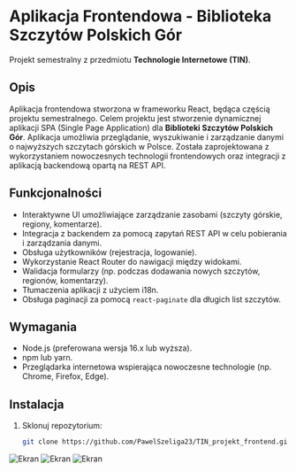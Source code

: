 # Aplikacja Frontendowa - Biblioteka Szczytów Polskich Gór

Projekt semestralny z przedmiotu **Technologie Internetowe (TIN)**.

## Opis
Aplikacja frontendowa stworzona w frameworku React, będąca częścią projektu semestralnego. Celem projektu jest stworzenie dynamicznej aplikacji SPA (Single Page Application) dla **Biblioteki Szczytów Polskich Gór**. Aplikacja umożliwia przeglądanie, wyszukiwanie i zarządzanie danymi o najwyższych szczytach górskich w Polsce. Została zaprojektowana z wykorzystaniem nowoczesnych technologii frontendowych oraz integracji z aplikacją backendową opartą na REST API.

## Funkcjonalności
  - Interaktywne UI umożliwiające zarządzanie zasobami (szczyty górskie, regiony, komentarze).
  - Integracja z backendem za pomocą zapytań REST API w celu pobierania i zarządzania danymi.
  - Obsługa użytkowników (rejestracja, logowanie).
  - Wykorzystanie React Router do nawigacji między widokami.
  - Walidacja formularzy (np. podczas dodawania nowych szczytów, regionów, komentarzy).
  - Tłumaczenia aplikacji z użyciem i18n.
  - Obsługa paginacji za pomocą `react-paginate` dla długich list szczytów.

## Wymagania
- Node.js (preferowana wersja 16.x lub wyższa).
- npm lub yarn.
- Przeglądarka internetowa wspierająca nowoczesne technologie (np. Chrome, Firefox, Edge).

## Instalacja
1. Sklonuj repozytorium:
   ```bash
   git clone https://github.com/PawelSzeliga23/TIN_projekt_frontend.git
![Ekran](screenshots/img.png)
![Ekran](screenshots/img1.png)
![Ekran](screenshots/img2.png)
